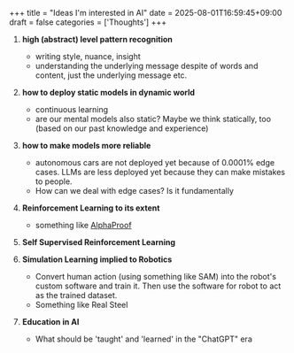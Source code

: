 +++
title = "Ideas I'm interested in AI"
date = 2025-08-01T16:59:45+09:00
draft = false
categories = ['Thoughts']
+++

1. **high (abstract) level pattern recognition**
	- writing style, nuance, insight
	- understanding the underlying message despite of words and content, just the underlying message etc.

2. **how to deploy static models in dynamic world**
	- continuous learning
	- are our mental models also static? Maybe we think statically, too (based on our past knowledge and experience)

3. **how to make models more reliable**
	- autonomous cars are not deployed yet because of 0.0001% edge cases. LLMs are less deployed yet because they can make mistakes to people.
	- How can we deal with edge cases? Is it fundamentally 

4. **Reinforcement Learning to its extent**
	- something like [AlphaProof](https://deepmind.google/discover/blog/ai-solves-imo-problems-at-silver-medal-level/)

5. **Self Supervised Reinforcement Learning**

6. **Simulation Learning implied to Robotics**
	- Convert human action (using something like SAM) into the robot's custom software and train it. Then use the software for robot to act as the trained dataset.
	- Something like Real Steel

7. **Education in AI**
	- What should be 'taught' and 'learned' in the "ChatGPT" era
 